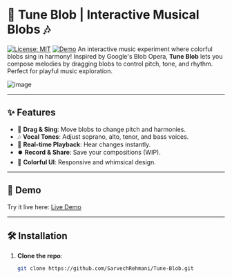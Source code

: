 # 🎵 Tune Blob | Interactive Musical Blobs 🎶

[![License: MIT](https://img.shields.io/badge/License-MIT-yellow.svg)](https://opensource.org/licenses/MIT)
[![Demo](https://img.shields.io/badge/Live-Demo-blue)](https://tuneblob.netlify.app/)
An interactive music experiment where colorful blobs sing in harmony! Inspired by Google's Blob Opera, **Tune Blob** lets you compose melodies by dragging blobs to control pitch, tone, and rhythm. Perfect for playful music exploration.

![image](https://github.com/user-attachments/assets/db698bc4-6777-4e54-9851-a013a6db3c81)

---

## ✨ Features
- 🎤 **Drag & Sing**: Move blobs to change pitch and harmonies.
- 🎶 **Vocal Tones**: Adjust soprano, alto, tenor, and bass voices.
- 🔄 **Real-time Playback**: Hear changes instantly.
- ⏺️ **Record & Share**: Save your compositions (WIP).
- 🌈 **Colorful UI**: Responsive and whimsical design.

---

## 🚀 Demo
Try it live here: [Live Demo](https://tuneblob.netlify.app)

---

## 🛠️ Installation
1. **Clone the repo**:
   ```bash
   git clone https://github.com/SarvechRehmani/Tune-Blob.git
